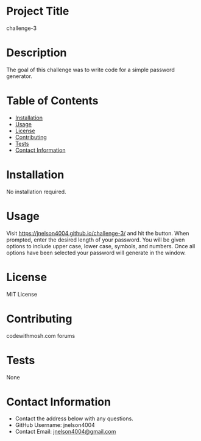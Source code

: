 # Project Title
challenge-3

# Description
The goal of this challenge was to write code for a simple password generator.

# Table of Contents 
* [Installation](#-Installation)
* [Usage](#-Usage)
* [License](#-Installation)
* [Contributing](#-Contributing)
* [Tests](#-Tests)
* [Contact Information](#-Contact-Information)
  
# Installation
No installation required.

# Usage
Visit https://jnelson4004.github.io/challenge-3/ and hit the button. When prompted, enter the desired length of your password. You will be given options to include upper case, lower case, symbols, and numbers. Once all options have been selected your password will generate in the window.

# License 
MIT License 

# Contributing 
codewithmosh.com forums

# Tests
None

# Contact Information 
* Contact the address below with any questions.
* GitHub Username: jnelson4004
* Contact Email: jnelson4004@gmail.com

